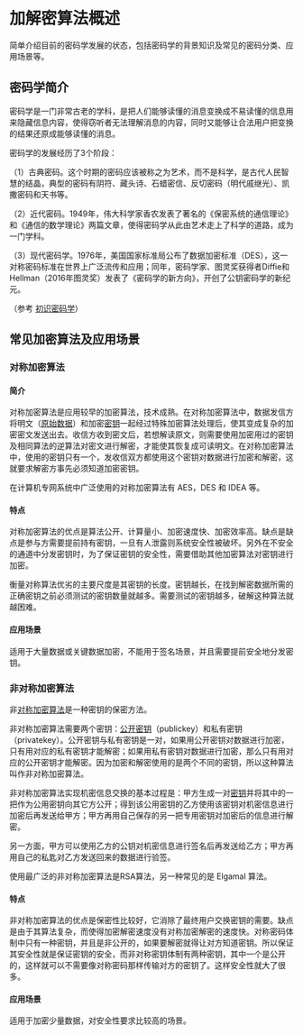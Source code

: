 # 加解密算法概述

简单介绍目前的密码学发展的状态，包括密码学的背景知识及常见的密码分类、应用场景等。

## 密码学简介

密码学是一门非常古老的学科，是把人们能够读懂的消息变换成不易读懂的信息用来隐藏信息内容，使得窃听者无法理解消息的内容，同时又能够让合法用户把变换的结果还原成能够读懂的消息。

密码学的发展经历了3个阶段：

（1）古典密码。这个时期的密码应该被称之为艺术，而不是科学，是古代人民智慧的结晶，典型的密码有阴符、藏头诗、石蜡密信、反切密码（明代戚继光）、凯撒密码和天书等。

（2）近代密码。1949年，伟大科学家香农发表了著名的《保密系统的通信理论》和《通信的数学理论》两篇文章，使得密码学从此由艺术走上了科学的道路，成为一门学科。

（3）现代密码学。1976年，美国国家标准局公布了数据加密标准（DES），这一对称密码标准在世界上广泛流传和应用；同年，密码学家、图灵奖获得者Diffie和Hellman（2016年图灵奖）发表了《密码学的新方向》，开创了公钥密码学的新纪元。

（参考 [初识密码学](https://zhuanlan.zhihu.com/p/25157493)）

## 常见加密算法及应用场景

### 对称加密算法

#### 简介

对称加密算法是应用较早的加密算法，技术成熟。在对称加密算法中，数据发信方将明文（[原始数据](https://baike.baidu.com/item/%E5%8E%9F%E5%A7%8B%E6%95%B0%E6%8D%AE/10119290)）和加密[密钥](https://baike.baidu.com/item/%E5%AF%86%E9%92%A5)一起经过特殊加密算法处理后，使其变成复杂的加密密文发送出去。收信方收到密文后，若想解读原文，则需要使用加密用过的密钥及相同算法的逆算法对密文进行解密，才能使其恢复成可读明文。在对称加密算法中，使用的密钥只有一个，发收信双方都使用这个密钥对数据进行加密和解密，这就要求解密方事先必须知道加密密钥。

在计算机专网系统中广泛使用的对称加密算法有 AES，DES 和 IDEA 等。

#### 特点

对称加密算法的优点是算法公开、计算量小、加密速度快、加密效率高。缺点是缺点是参与方需要提前持有密钥，一旦有人泄露则系统安全性被破坏。另外在不安全的通道中分发密钥时，为了保证密钥的安全性，需要借助其他加密算法对密钥进行加密。

衡量对称算法优劣的主要尺度是其密钥的长度。密钥越长，在找到解密数据所需的正确密钥之前必须测试的密钥数量就越多。需要测试的密钥越多，破解这种算法就越困难。

#### 应用场景

适用于大量数据或关键数据加密，不能用于签名场景，并且需要提前安全地分发密钥。

### 非对称加密算法

非[对称加密算法](https://baike.baidu.com/item/%E5%AF%B9%E7%A7%B0%E5%8A%A0%E5%AF%86%E7%AE%97%E6%B3%95)是一种密钥的保密方法。

非对称加密算法需要两个密钥：[公开密钥](https://baike.baidu.com/item/%E5%85%AC%E5%BC%80%E5%AF%86%E9%92%A5/7453570)（publickey）和私有密钥（privatekey）。公开密钥与私有密钥是一对，如果用公开密钥对数据进行加密，只有用对应的私有密钥才能解密；如果用私有密钥对数据进行加密，那么只有用对应的公开密钥才能解密。因为加密和解密使用的是两个不同的密钥，所以这种算法叫作非对称加密算法。

非对称加密算法实现机密信息交换的基本过程是：甲方生成一对[密钥](https://baike.baidu.com/item/%E5%AF%86%E9%92%A5/101144)并将其中的一把作为公用密钥向其它方公开；得到该公用密钥的乙方使用该密钥对机密信息进行加密后再发送给甲方；甲方再用自己保存的另一把专用密钥对加密后的信息进行解密。

另一方面，甲方可以使用乙方的公钥对机密信息进行签名后再发送给乙方；甲方再用自己的私匙对乙方发送回来的数据进行验签。

使用最广泛的非对称加密算法是RSA算法，另一种常见的是 Elgamal 算法。

#### 特点

非对称加密算法的优点是保密性比较好，它消除了最终用户交换密钥的需要。缺点是由于其算法复杂，而使得加密解密速度没有对称加密解密的速度快。对称密码体制中只有一种密钥，并且是非公开的，如果要解密就得让对方知道密钥。所以保证其安全性就是保证密钥的安全，而非对称密钥体制有两种密钥，其中一个是公开的，这样就可以不需要像对称密码那样传输对方的密钥了。这样安全性就大了很多。

#### 应用场景

适用于加密少量数据，对安全性要求比较高的场景。



